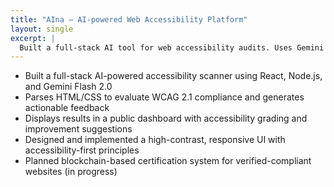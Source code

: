 ```yaml
---
title: "AIna – AI-powered Web Accessibility Platform"
layout: single
excerpt: |
  Built a full-stack AI tool for web accessibility audits. Uses Gemini Flash 2.0 to scan websites, assign WCAG-based scores, and generate actionable feedback.
---
```



- Built a full-stack AI-powered accessibility scanner using React, Node.js, and Gemini Flash 2.0  
- Parses HTML/CSS to evaluate WCAG 2.1 compliance and generates actionable feedback  
- Displays results in a public dashboard with accessibility grading and improvement suggestions  
- Designed and implemented a high-contrast, responsive UI with accessibility-first principles  
- Planned blockchain-based certification system for verified-compliant websites (in progress)  

